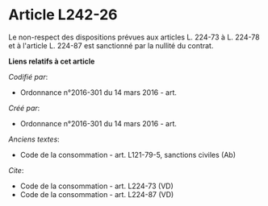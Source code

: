 # Article L242-26

Le non-respect des dispositions prévues aux articles L. 224-73 à L. 224-78 et à l'article L. 224-87 est sanctionné par la
nullité du contrat.

**Liens relatifs à cet article**

_Codifié par_:

  - Ordonnance n°2016-301 du 14 mars 2016 - art.

_Créé par_:

  - Ordonnance n°2016-301 du 14 mars 2016 - art.

_Anciens textes_:

  - Code de la consommation - art. L121-79-5, sanctions civiles (Ab)

_Cite_:

  - Code de la consommation - art. L224-73 (VD)
  - Code de la consommation - art. L224-87 (VD)

